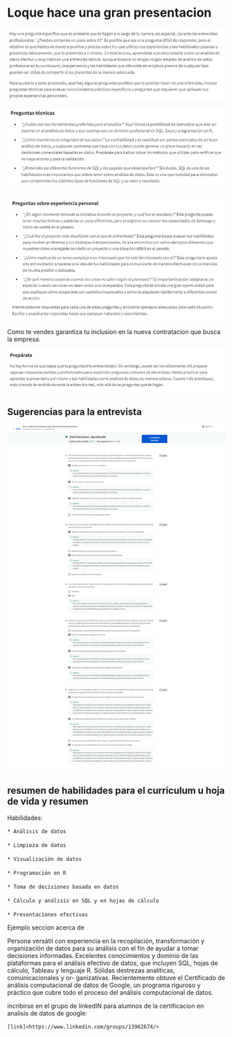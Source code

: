 # Loque hace una gran presentacion

![Alt text](image.png)

![Alt text](image-1.png)

![Alt text](image-2.png)

Como te vendes garantiza tu inclusion en la nueva contratacion que busca la empresa.

![Alt text](image-3.png)

## Sugerencias para la entrevista

![Alt text](image-4.png)

## resumen de habilidades para el curriculum u hoja de vida y resumen

Habilidades:

    * Análisis de datos

    * Limpieza de datos

    * Visualización de datos

    * Programación en R

    * Toma de decisiones basada en datos

    * Cálculo y análisis en SQL y en hojas de cálculo

    * Presentaciones efectivas

Ejemplo seccion acerca de

Persona versátil con experiencia en la recopilación, transformación y organización de datos para su análisis con el fin
de ayudar a tomar decisiones informadas. Excelentes conocimientos y dominio de las plataformas para el análisis efectivo
de datos, que incluyen SQL, hojas de cálculo, Tableau y lenguaje R. Sólidas destrezas analíticas, comunicacionales y or-
ganizativas. Recientemente obtuve el Certificado de análisis computacional de datos de Google, un programa riguroso y
práctico que cubre todo el proceso del análisis computacional de datos.

incribirse en el grupo de linkedIN para alumnos de la certificacion en analisis de datos de google:

    [link]<https://www.linkedin.com/groups/13962674/>
